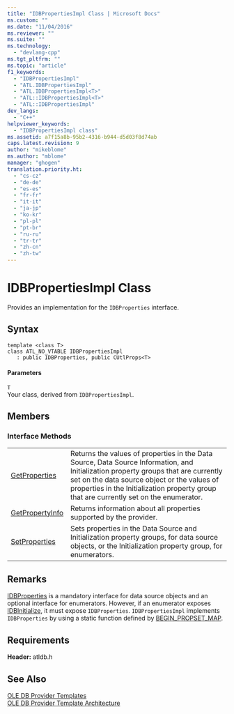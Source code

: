 ```yaml
---
title: "IDBPropertiesImpl Class | Microsoft Docs"
ms.custom: ""
ms.date: "11/04/2016"
ms.reviewer: ""
ms.suite: ""
ms.technology: 
  - "devlang-cpp"
ms.tgt_pltfrm: ""
ms.topic: "article"
f1_keywords: 
  - "IDBPropertiesImpl"
  - "ATL.IDBPropertiesImpl"
  - "ATL.IDBPropertiesImpl<T>"
  - "ATL::IDBPropertiesImpl<T>"
  - "ATL::IDBPropertiesImpl"
dev_langs: 
  - "C++"
helpviewer_keywords: 
  - "IDBPropertiesImpl class"
ms.assetid: a7f15a8b-95b2-4316-b944-d5d03f8d74ab
caps.latest.revision: 9
author: "mikeblome"
ms.author: "mblome"
manager: "ghogen"
translation.priority.ht: 
  - "cs-cz"
  - "de-de"
  - "es-es"
  - "fr-fr"
  - "it-it"
  - "ja-jp"
  - "ko-kr"
  - "pl-pl"
  - "pt-br"
  - "ru-ru"
  - "tr-tr"
  - "zh-cn"
  - "zh-tw"
---
```

# IDBPropertiesImpl Class
Provides an implementation for the `IDBProperties` interface.  
  
## Syntax  
  
```  
template <class T>   
class ATL_NO_VTABLE IDBPropertiesImpl   
   : public IDBProperties, public CUtlProps<T>  
```  
  
#### Parameters  
 `T`  
 Your class, derived from `IDBPropertiesImpl`.  
  
## Members  
  
### Interface Methods  
  
|||  
|-|-|  
|[GetProperties](../../data/oledb/idbpropertiesimpl-getproperties.md)|Returns the values of properties in the Data Source, Data Source Information, and Initialization property groups that are currently set on the data source object or the values of properties in the Initialization property group that are currently set on the enumerator.|  
|[GetPropertyInfo](../../data/oledb/idbpropertiesimpl-getpropertyinfo.md)|Returns information about all properties supported by the provider.|  
|[SetProperties](../../data/oledb/idbpropertiesimpl-setproperties.md)|Sets properties in the Data Source and Initialization property groups, for data source objects, or the Initialization property group, for enumerators.|  
  
## Remarks  
 [IDBProperties](https://msdn.microsoft.com/en-us/library/ms719607.aspx) is a mandatory interface for data source objects and an optional interface for enumerators. However, if an enumerator exposes [IDBInitialize](https://msdn.microsoft.com/en-us/library/ms713706.aspx), it must expose `IDBProperties`. `IDBPropertiesImpl` implements `IDBProperties` by using a static function defined by [BEGIN_PROPSET_MAP](../../data/oledb/begin-propset-map.md).  
  
## Requirements  
 **Header:** atldb.h  
  
## See Also  
 [OLE DB Provider Templates](../../data/oledb/ole-db-provider-templates-cpp.md)   
 [OLE DB Provider Template Architecture](../../data/oledb/ole-db-provider-template-architecture.md)